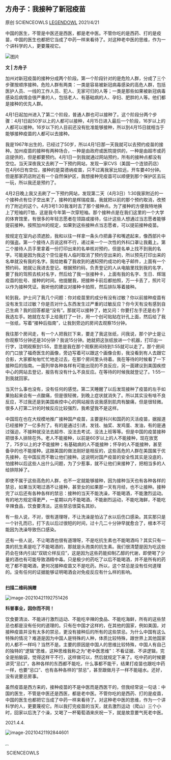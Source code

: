 ## 方舟子：我接种了新冠疫苗

原创 SCIENCEOWLS [LEGENDOWL](javascript:void(0);) 2021/4/21



中国的医生，不管是中医还是西医，都是老中医。不管你吃的是西药、打的是疫苗，中国的医生也都把它当成了中药一样来看待了。对这种老中医的思维，作为一个讲科学的人，更要蔑视它。







![图片](https://mmbiz.qpic.cn/mmbiz_jpg/MsBQGWXRB3wsrs6ztU5QoP56hd9FZ0O2EB6lia0ygxZds46CWdSvN0Pq8FicbfLhCOze2c0EiboEhDbg4b5Qen5gQ/640?wx_fmt=jpeg&tp=webp&wxfrom=5&wx_lazy=1&wx_co=1)



**文 | 方舟子**



加州对新冠疫苗的接种分成两个阶段。第一个阶段针对的是危险人群，分成了三个步骤按顺序接种。危险人群有两类：一类是容易被新冠病毒感染的高危人群，包括医护人员、一线的工作人员、犯人、无家可归的人等；一类是那些如果被新冠病毒感染后病情会很严重的人，包括老人、有基础病的人、孕妇、肥胖的人等。他们都是接种的优先人群。



4月1日起加州进入了第二个阶段，普通人群也可以接种了。这个阶段分两个步骤：4月1日起50岁以上的人都可以接种，4月15日进入最后一个阶段，16岁以上的人都可以接种。16岁以下的人目前还没有批准能够接种，所以到4月15日就相当于能够接种疫苗的人都可以去接种。



我是1967年出生的，已经过了50岁，所以4月1日那一天我就可以去预约疫苗的接种。加州疫苗的接种有两种场合，一种是由政府或医院提供的，一种是由超市或药店提供的，但是都要预约。4月1日一到我就通过网站预约，所有的接种点都没有空位。当天深夜我又去刷了一下预约网站，发现一家CVS（美国一个连锁药店）在4月6日有空位，接种的是莫德纳疫苗，只不过离我家比较远，开车要40分钟。但是那家药店附近有一个自然保护区，我想接种完疫苗可以顺便到那个保护区去玩一玩，所以我还是预约了。



4月2日晚上我又去刷了一下预约网站，发现第二天（4月3日）1:30我家附近的一个接种点有位子空出来了，接种的是辉瑞疫苗。我就把以前的那个预约取消，改预约了附近的这个。4月3号1:30我准时去了那个接种点。为了接种的方便我特地换上了短袖的T恤，这是我今年第一次穿短袖。那个接种点是在我们这里的一个大学的体育馆里，有很多的年轻志愿者在领路或接待，估计这些人想通过当志愿者能够提前接种。按照加州的规定，如果到这些接种点当志愿者，可以提前接种疫苗。



按规定在室内必须遮脸，我和以往一样拿一条头巾把鼻子和嘴遮起来，像西部片中的强盗。第一个接待人员说这样不行，递过来一个一次性的外科口罩让我戴上。第二个接待人员手里拿着一份打印出来的名单核对预约，但是名单上找不到我的名字。可能是因为我这个空位是有人临时取消了预约空出来的，所以预先打印出来的名单就没有我的名字。我给她看了我收到的通知预约成功的电子邮件，上面有一个预约码，她就让我进去登记。根据预约码，负责登记的人从电脑里找到我的名字，要了我的驾照去核对名字，然后给了我一张接种卡，上面有我的名字、生日、辉瑞疫苗的批号、接种的时间。他提醒我，把接种卡前后都拍照，万一卡丢了，照片可以作为接种凭证。我听他的建议对接种卡拍照，然后排队等着接种。



轮到我，护士问了我几个问题：你对疫苗里的成分有没有过敏？你以前接种疫苗有没有发生过过敏？你是否对什么东西发生过严重的过敏反应？你今天有没有感到自己生病？我的回答都是“没有”。那就可以接种了，她又问：你要打左手还是右手？我选左手。她就在左手上给我打了一针，用一个创可贴贴在针孔上面，然后给了我一张纸，写着“接种后指南”，让我到旁边的房间去观察15分钟。



我往那个房间走，有一个人把我拦下来，要走了我这张纸，问我说，那个护士是让你观察15分钟还是30分钟？我说15分钟。她就把这张纸放进一个机器，打印出一行字，注明观察到1:55，意思是我在那个观察房间待到1:55就可以走了。那个房间的门口放了福奇医生的画像，旁边写着可以跟这个画像合影，我没看到有人去跟它合影，大家都匆匆忙忙地走过去，在那个房间里头待着。我在等待的时候看了一下接种后的指南。一面列举各种各样有可能出现的不良反应，另一面建议到美国疾控中心的网站去登记，报告有没有什么不良反应。在等待的时候我就登记了。1:55一到我就回家。



当天什么事也没有，没有任何的感觉。第二天睡醒了以后发现接种了疫苗的左手如果抬起来会有一点酸痛，但是很轻微，到晚上症状就消失了。所以其实没有啥不良反应，不过我还是到美国疾控中心的网站报告说我感到肌肉有酸痛，但是很轻微。很多人打第二针的时候反应比较强烈，我希望我不是这样。



中国现在也在大规模地推广接种国产疫苗，主要是科兴和国药的灭活疫苗，据报道已经接种了一亿多剂了。有的是通过引诱，发钱、抽奖、发鸡蛋、发油，有的是通过强迫，不接种就没法去超市、没法去考试、没法上班等等。但是中国的疫苗接种把很多人排除在外。老人不能接种，以前是60岁以上的人不能接种，现在放宽了，75岁以上的才不能接种；有基础病的人不能接种；怀孕的人不能接种，甚至备孕的也不能接种。这跟美国的做法刚好是相反的，这些高危的人群在美国属于优先接种，在中国反而不敢让他们接种。这说明对国产疫苗的安全性其实是没底的，怕接种以后这些人出什么问题，为了少惹事，就不让他们来接种了，把相当多的人给排除掉了。



即使不属于这些高危的人群，也不一定就能够接种，因为接种当天也有各种各样的禁忌，如果当天喝过酒不让接种，甚至女的如果那一天有月经，也不让接种。接种完了以后还有各种各样的禁忌：接种的当天不能洗澡，不能喝酒，不能激烈运动。有的地方规定得更严，一星期以内不能喝酒，不能剧烈运动，不能吃海鲜，不能吃辛辣食品，饮食要清淡。这些禁忌很莫名其妙。



有一些人说，不对，很有道理呀，不让洗澡是怕沾了水以后伤口感染。其实那只是一个针孔而已，打下去以后过很短的时间，过十几二十分钟早就愈合了，根本不可能因为洗澡导致伤口感染。 



还有一些人说，不让喝酒也很有道理呀，不是吃抗生素也不能喝酒吗？其实只有一类的抗生素是吃了不能喝酒的，那就是头孢类的抗生素。我们很清楚是因为吃这些药会在体内引起“双硫仑样反应”，这是因为这些药能抑制乙醇的代谢，即使喝了少量的酒也有可能导致酒精中毒。只是极少的药吃了以后不能喝酒，并不是所有的药吃了都不能喝酒，更何况接种疫苗又不是吃药。所以，这个禁忌是没有任何道理的。没有任何的证据能够证明喝酒会对免疫反应有什么样的影响。



![图片](data:image/gif;base64,iVBORw0KGgoAAAANSUhEUgAAAAEAAAABCAYAAAAfFcSJAAAADUlEQVQImWNgYGBgAAAABQABh6FO1AAAAABJRU5ErkJggg==)



**扫描二维码捐赠**

![image-20210421192751426](C:\Users\Administrator\AppData\Roaming\Typora\typora-user-images\image-20210421192751426.png)

**科普事业，因你而不同！**



饮食要清淡、不能进行激烈运动、不能吃辛辣的食品、不能吃海鲜，所有的这些禁忌也都是没有任何的道理的。只有在中国才这样的，在其他的国家，例如美国，对接种疫苗并没有太多的禁忌，更没有接种后的所有的这些禁忌。为什么中国有这么特殊的情况？难道是因为中国人是特殊的人种，体质比较特殊，跟世界上其他国家的人都不一样吗？当然不是。主要的原因是中国人的思维比较特殊，中国人有自己的独特的“逻辑”思维，这种思维我称之为“老中医思维”：不看证据、不讲逻辑，完全是拍脑袋，觉得这样干不行，这样做可以，然后就规定下来了。吃中药的时候要讲究“忌口”，各种各样的东西都不能吃，什么事都不能干，结果打疫苗也跟吃中药一样，也要“忌口”、也有各种各样的“禁忌”，甚至跟做月子一样不能碰水。还好，没有说要忌房事。



虽然疫苗是西方来的，接种疫苗的不是中医而是西医干的，但我经常说一句话：中国的医生，不管是中医还是西医，都是老中医。不管你吃的是西药、打的是疫苗，中国的医生也都把它当成了中药一样来看待了。对这种老中医的思维，作为一个讲科学的人，更要蔑视它。所以我打完疫苗的当天，就去激烈运动（爬山）三个小时，回家以后洗了个澡，又喝了一杯葡萄酒来庆祝一下，就是故意要气死老中医。



2021.4.4.

![image-20210421192844601](C:\Users\Administrator\AppData\Roaming\Typora\typora-user-images\image-20210421192844601.png)

![图片](data:image/gif;base64,iVBORw0KGgoAAAANSUhEUgAAAAEAAAABCAYAAAAfFcSJAAAADUlEQVQImWNgYGBgAAAABQABh6FO1AAAAABJRU5ErkJggg==)



<img src="https://mmbiz.qlogo.cn/mmbiz_jpg/6ImnNrRVAkdQAdmuW7ZCyXF0oBr1e1dUictbnw4gxHCAqApSiaYJCTlMcYLzIDff6RQJRCrvwqZ0BZibA30QcyicQg/0?wx_fmt=jpeg" alt="img" style="zoom:25%;" />

​                                                                         SCIENCEOWLS

